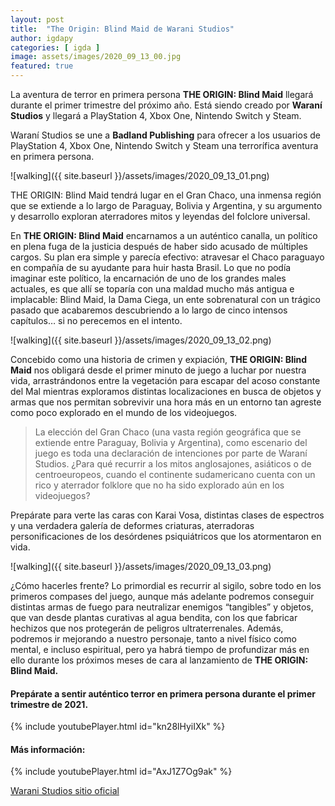 ```yaml
---
layout: post
title:  "The Origin: Blind Maid de Warani Studios"
author: igdapy
categories: [ igda ]
image: assets/images/2020_09_13_00.jpg
featured: true
---
```

La aventura de terror en primera persona **THE ORIGIN: Blind Maid** llegará durante el primer trimestre del próximo año.
Está siendo creado por **Waraní Studios** y llegará a PlayStation 4, Xbox One, Nintendo Switch y Steam.

Waraní Studios se une a **Badland Publishing** para ofrecer a los usuarios de PlayStation 4, Xbox One, Nintendo Switch y Steam una terrorífica aventura en primera persona.

![walking]({{ site.baseurl }}/assets/images/2020_09_13_01.png)

THE ORIGIN: Blind Maid tendrá lugar en el Gran Chaco, una inmensa región que se extiende a lo largo de Paraguay, Bolivia y Argentina, y su argumento y desarrollo exploran aterradores mitos y leyendas del folclore universal.

En **THE ORIGIN: Blind Maid** encarnamos a un auténtico canalla, un político en plena fuga de la justicia después de haber sido acusado de múltiples cargos. Su plan era simple y parecía efectivo: atravesar el Chaco paraguayo en compañía de su ayudante para huir hasta Brasil. Lo que no podía imaginar este político, la encarnación de uno de los grandes males actuales, es que allí se toparía con una maldad mucho más antigua e implacable: Blind Maid, la Dama Ciega, un ente sobrenatural con un trágico pasado que acabaremos descubriendo a lo largo de cinco intensos capítulos… si no perecemos en el intento.

![walking]({{ site.baseurl }}/assets/images/2020_09_13_02.png)

Concebido como una historia de crimen y expiación, **THE ORIGIN: Blind Maid** nos obligará desde el primer minuto de juego a luchar por nuestra vida, arrastrándonos entre la vegetación para escapar del acoso constante del Mal mientras exploramos distintas localizaciones en busca de objetos y armas que nos permitan sobrevivir una hora más en un entorno tan agreste como poco explorado en el mundo de los videojuegos.

>La elección del Gran Chaco (una vasta región geográfica que se extiende entre Paraguay, Bolivia y Argentina), como escenario del juego es toda una declaración de intenciones por parte de Waraní Studios. ¿Para qué recurrir a los mitos anglosajones, asiáticos o de centroeuropeos, cuando el continente sudamericano cuenta con un rico y aterrador folklore que no ha sido explorado aún en los videojuegos? 

Prepárate para verte las caras con Karai Vosa, distintas clases de espectros y una verdadera galería de deformes criaturas, aterradoras personificaciones de los desórdenes psiquiátricos que los atormentaron en vida.

![walking]({{ site.baseurl }}/assets/images/2020_09_13_03.png)

¿Cómo hacerles frente? Lo primordial es recurrir al sigilo, sobre todo en los primeros compases del juego, aunque más adelante podremos conseguir distintas armas de fuego para neutralizar enemigos “tangibles” y objetos, que van desde plantas curativas al agua bendita, con los que fabricar hechizos que nos protegerán de peligros ultraterrenales. Además, podremos ir mejorando a nuestro personaje, tanto a nivel físico como mental, e incluso espiritual, pero ya habrá tiempo de profundizar más en ello durante los próximos meses de cara al lanzamiento de **THE ORIGIN: Blind Maid.**

#### Prepárate a sentir auténtico terror en primera persona durante el primer trimestre de 2021.

{% include youtubePlayer.html id="kn28lHyiIXk" %}

#### Más información:

{% include youtubePlayer.html id="AxJ1Z7Og9ak" %}

[Warani Studios sitio oficial][web]

[web]:https://waranistudios.com/